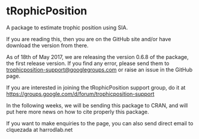 # tRophicPosition
A package to estimate trophic position using SIA.

If you are reading this, then you are on the GitHub site and/or have download the version from there. 

As of 18th of May 2017, we are releasing the version 0.6.8 of the package, the first release version. If you find any error, please send them to trophicposition-support@googlegroups.com or raise an issue in the GitHub page.

If you are interested in joining the tRophicPosition support group, do it at https://groups.google.com/d/forum/trophicposition-support

In the following weeks, we will be sending this package to CRAN, and will put here more news on how to cite properly this package.

If you want to make enquiries to the page, you can also send direct email to clquezada at harrodlab.net
